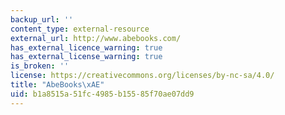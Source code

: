 ```yaml
---
backup_url: ''
content_type: external-resource
external_url: http://www.abebooks.com/
has_external_licence_warning: true
has_external_license_warning: true
is_broken: ''
license: https://creativecommons.org/licenses/by-nc-sa/4.0/
title: "AbeBooks\xAE"
uid: b1a8515a-51fc-4985-b155-85f70ae07dd9
---
```

